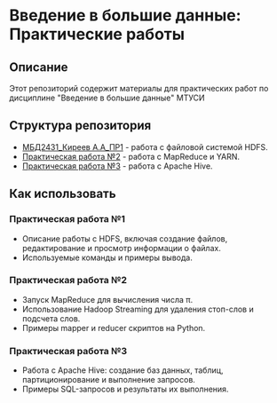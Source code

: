 # Введение в большие данные: Практические работы

## Описание
Этот репозиторий содержит материалы для практических работ по дисциплине "Введение в большие данные" МТУСИ

## Структура репозитория
- [МБД2431_Киреев А.А_ПР1](./МБД2431_Киреев%20А.А_ПР1.docx) - работа с файловой системой HDFS.
- [Практическая работа №2](./МБД2431_Киреев%20А.А_ПР2.docx) - работа с MapReduce и YARN.
- [Практическая работа №3](./МБД2431_Киреев%20А.А_ПР3.docx) - работа с Apache Hive.

## Как использовать

### Практическая работа №1
- Описание работы с HDFS, включая создание файлов, редактирование и просмотр информации о файлах.
- Используемые команды и примеры вывода.

### Практическая работа №2
- Запуск MapReduce для вычисления числа π.
- Использование Hadoop Streaming для удаления стоп-слов и подсчета слов.
- Примеры mapper и reducer скриптов на Python.

### Практическая работа №3
- Работа с Apache Hive: создание баз данных, таблиц, партиционирование и выполнение запросов.
- Примеры SQL-запросов и результаты их выполнения.
